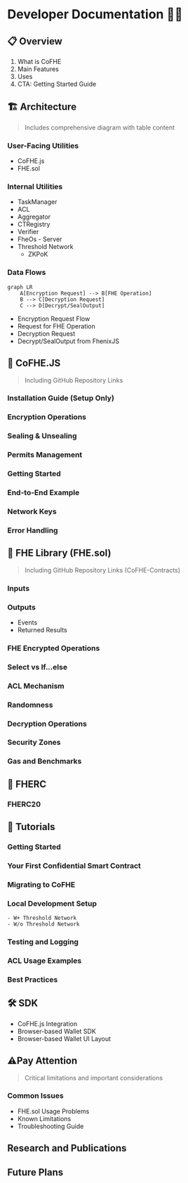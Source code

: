 # Developer Documentation 👨‍💻

## 📋 Overview
1. What is CoFHE
2. Main Features
3. Uses
4. CTA: Getting Started Guide

## 🏗️ Architecture
> Includes comprehensive diagram with table content

### User-Facing Utilities
- CoFHE.js
- FHE.sol

### Internal Utilities
- TaskManager
- ACL
- Aggregator
- CTRegistry
- Verifier
- FheOs - Server
- Threshold Network
  - ZKPoK

### Data Flows
```mermaid
graph LR
    A[Encryption Request] --> B[FHE Operation]
    B --> C[Decryption Request]
    C --> D[Decrypt/SealOutput]
```

- Encryption Request Flow
- Request for FHE Operation
- Decryption Request
- Decrypt/SealOutput from FhenixJS

## 🔧 CoFHE.JS
> Including GitHub Repository Links


### **Installation Guide** (Setup Only)
### **Encryption Operations**
### **Sealing & Unsealing**
### **Permits Management**
### **Getting Started**
### **End-to-End Example**
### **Network Keys**
### **Error Handling**

## 📘 FHE Library (FHE.sol)
> Including GitHub Repository Links (CoFHE-Contracts)

### **Inputs**
### **Outputs**
   - Events
   - Returned Results
### **FHE Encrypted Operations**
### **Select vs If...else**
### **ACL Mechanism**
### **Randomness**
### **Decryption Operations**
### **Security Zones**
### **Gas and Benchmarks** 

## 💎 FHERC
### FHERC20

## 📝 Tutorials
### **Getting Started**
### **Your First Confidential Smart Contract**
### **Migrating to CoFHE**
### **Local Development Setup**
    - W+ Threshold Network
    - W/o Threshold Network
### **Testing and Logging**
### **ACL Usage Examples**
### **Best Practices**

## 🛠️ SDK
- CoFHE.js Integration
- Browser-based Wallet SDK
- Browser-based Wallet UI Layout

## ⚠️Pay Attention
> Critical limitations and important considerations

### Common Issues
- FHE.sol Usage Problems
- Known Limitations
- Troubleshooting Guide

## Research and Publications

## Future Plans